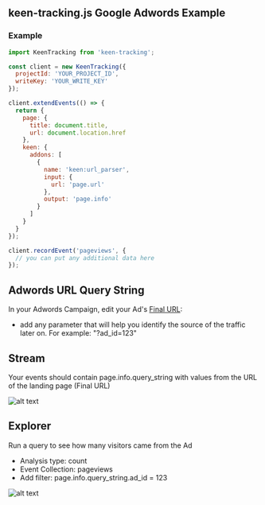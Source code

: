 ## keen-tracking.js Google Adwords Example

### Example

```javascript
import KeenTracking from 'keen-tracking';

const client = new KeenTracking({
  projectId: 'YOUR_PROJECT_ID',
  writeKey: 'YOUR_WRITE_KEY'
});

client.extendEvents(() => {
  return {
    page: {
      title: document.title,
      url: document.location.href
    },
    keen: {
      addons: [
        {
          name: 'keen:url_parser',
          input: {
            url: 'page.url'
          },
          output: 'page.info'
        }
      ]
    }
  }
});

client.recordEvent('pageviews', {
  // you can put any additional data here
});
```

## Adwords URL Query String

In your Adwords Campaign, edit your Ad's [Final URL](https://support.google.com/adwords/answer/6080568):
* add any parameter that will help you identify the source of the traffic later on. For example: "?ad_id=123"

## Stream

Your events should contain page.info.query_string
with values from the URL of the landing page (Final URL)

![alt text](https://raw.githubusercontent.com/keen/keen-tracking.js/master/docs/examples/adwords/img/screen1.png)

## Explorer

Run a query to see how many visitors came from the Ad

* Analysis type: count
* Event Collection: pageviews
* Add filter: page.info.query_string.ad_id = 123

![alt text](https://raw.githubusercontent.com/keen/keen-tracking.js/master/docs/examples/adwords/img/screen2.png)
